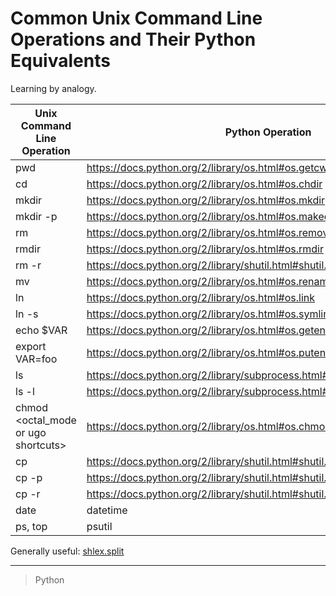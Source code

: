 

Common Unix Command Line Operations and Their Python Equivalents
================================================================

Learning by analogy.

| Unix Command Line Operation | Python Operation |
| --------------------------- | ---------------- |
| pwd | https://docs.python.org/2/library/os.html#os.getcwd|os.getcwd() |
| cd | https://docs.python.org/2/library/os.html#os.chdir|os.chdir(path) |
| mkdir | https://docs.python.org/2/library/os.html#os.mkdir|os.mkdir(path,mode) |
| mkdir -p | https://docs.python.org/2/library/os.html#os.makedirs|os.makedirs(path,mode) (sort of; raises error if dir already exists so you need to check first) |
| rm | https://docs.python.org/2/library/os.html#os.remove|os.remove(path) |
| rmdir | https://docs.python.org/2/library/os.html#os.rmdir|os.rmdir(path) or https://docs.python.org/2/library/os.html#os.removedirs|os.removedirs(path) to remove empty directories recursively |
| rm -r | https://docs.python.org/2/library/shutil.html#shutil.rmtree|shutil.rmtree(path) |
| mv | https://docs.python.org/2/library/os.html#os.rename|os.rename(source,target) |
| ln | https://docs.python.org/2/library/os.html#os.link|os.link(source,target) |
| ln -s | https://docs.python.org/2/library/os.html#os.symlink|os.symlink(source,target) |
| echo $VAR | https://docs.python.org/2/library/os.html#os.getenv|os.getenv('VAR') |
| export VAR=foo | https://docs.python.org/2/library/os.html#os.putenv|os.putenv('VAR','foo') |
| ls | https://docs.python.org/2/library/subprocess.html#subprocess.check_output|subprocess.check_output('ls') |
| ls -l | https://docs.python.org/2/library/subprocess.html#subprocess.check_output|subprocess.check_output('ls','-l') |
| chmod <octal_mode or ugo shortcuts> <path>| https://docs.python.org/2/library/os.html#os.chmod|os.chmod(path,https://docs.python.org/2/library/stat.html#stat.S_ISUID|mode) |
| cp | https://docs.python.org/2/library/shutil.html#shutil.copy|shutil.copy(source,destination) |
| cp -p | https://docs.python.org/2/library/shutil.html#shutil.copy2|shutil.copy2(source,destination) |
| cp -r | https://docs.python.org/2/library/shutil.html#shutil.copytree|shutil.copytree(source,destination) |
| date | datetime |
| ps, top | psutil |

Generally useful: [shlex.split](https://docs.python.org/2/library/shlex.html#shlex.split)

* * * * *

> Python

